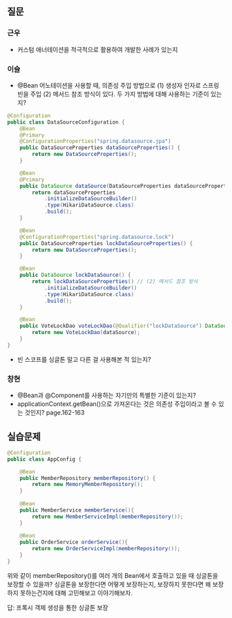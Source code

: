 ## 질문
### 근우
- 커스텀 애너테이션을 적극적으로 활용하여 개발한 사례가 있는지

### 이슬
- @Bean 어노테이션을 사용할 때, 의존성 주입 방법으로 (1) 생성자 인자로 스프링 빈을 주입 (2) 메서드 참조 방식이 있다. 두 가지 방법에 대해 사용하는 기준이 있는지?
```java
@Configuration
public class DataSourceConfiguration {
	@Bean
	@Primary
	@ConfigurationProperties("spring.datasource.jpa")
	public DataSourceProperties dataSourceProperties() {
		return new DataSourceProperties();
	}

	@Bean
	@Primary
	public DataSource dataSource(DataSourceProperties dataSourceProperties) { // (1) 생성자 인자로 스프링 빈을 주입
		return dataSourceProperties
			.initializeDataSourceBuilder()
			.type(HikariDataSource.class)
			.build();
	}

	@Bean
	@ConfigurationProperties("spring.datasource.lock")
	public DataSourceProperties lockDataSourceProperties() {
		return new DataSourceProperties();
	}

	@Bean
	public DataSource lockDataSource() {
		return lockDataSourceProperties() // (2) 메서드 참조 방식
			.initializeDataSourceBuilder()
			.type(HikariDataSource.class)
			.build();
	}

	@Bean
	public VoteLockDao voteLockDao(@Qualifier("lockDataSource") DataSource dataSource) {
		return new VoteLockDao(dataSource);
	}
}
```
- 빈 스코프를 싱글톤 말고 다른 걸 사용해본 적 있는지?

### 창현
- @Bean과 @Component를 사용하는 자기만의 특별한 기준이 있는지?
- applicationContext.getBean()으로 가져온다는 것은 의존성 주입이라고 볼 수 있는 것인지? page.162-163

## 실습문제
```java
@Configuration
public class AppConfig {

	@Bean
	public MemberRepository memberRepository() {
	    return new MemoryMemberRepository();
	}
	
	@Bean
	public MemberService memberService(){
	    return new MemberServiceImpl(memberRepository());
	}
	
	@Bean
	public OrderService orderService(){
	    return new OrderServiceImpl(memberRepository());
	}
}
```
위와 같이 memberRepository()를 여러 개의 Bean에서 호출하고 있을 때 싱글톤을 보장할 수 있을까? 싱글톤을 보장한다면 어떻게 보장하는지, 보장하지 못한다면 왜 보장하지 못하는건지에 대해 고민해보고 이야기해보자.

답: 프록시 객체 생성을 통한 싱글톤 보장
